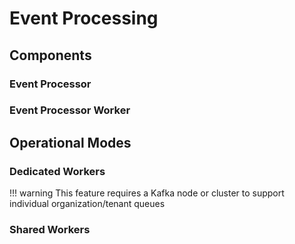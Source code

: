 # Event Processing

## Components

### Event Processor

### Event Processor Worker

## Operational Modes

### Dedicated Workers

!!! warning
    This feature requires a Kafka node or cluster to support individual organization/tenant queues

### Shared Workers